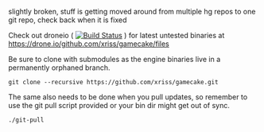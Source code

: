
slightly broken, stuff is getting moved around from multiple hg repos 
to one git repo, check back when it is fixed

Check out droneio ( [![Build Status](https://drone.io/github.com/xriss/gamecake/status.png)](https://drone.io/github.com/xriss/gamecake/latest) ) for latest untested binaries at https://drone.io/github.com/xriss/gamecake/files



Be sure to clone with submodules as the engine binaries live in a 
permanently orphaned branch.

	git clone --recursive https://github.com/xriss/gamecake.git

The same also needs to be done when you pull updates, so remember to 
use the git pull script provided or your bin dir might get out of sync.

	./git-pull


